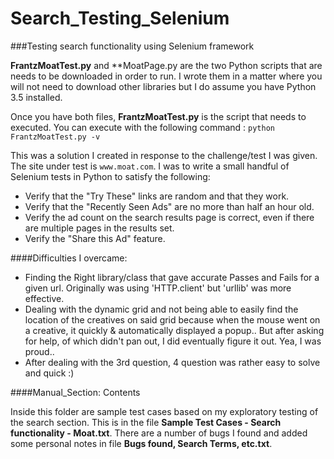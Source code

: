 # Search_Testing_Selenium
###Testing search functionality using Selenium framework

**FrantzMoatTest.py** and **MoatPage.py are the two Python scripts that are needs to be downloaded in order to run.  I wrote them in a matter where you will not need to download other libraries but I do assume you have Python 3.5 installed.

Once you have both files, **FrantzMoatTest.py** is the script that needs to executed.  You can execute with the following command :
`python FrantzMoatTest.py -v`

This was a solution I created in response to the challenge/test I was given.  The site under test is `www.moat.com`.  I was to write a small handful of Selenium tests in Python to satisfy the following:
* Verify that the "Try These" links are random and that they work.
* Verify that the "Recently Seen Ads" are no more than half an hour old.
* Verify the ad count on the search results page is correct, even if there are multiple pages in the results set.
* Verify the "Share this Ad"  feature.

####Difficulties I overcame:

* Finding the Right library/class that gave accurate Passes and Fails for a given url.  Originally was using 'HTTP.client' but 'urllib' was more effective.
* Dealing with the dynamic grid and not being able to easily find the location of the creatives on said grid because when the mouse went on a creative, it quickly & automatically displayed a popup..  But after asking for help, of which didn't pan out, I did eventually figure it out.  Yea, I was proud..
* After dealing with the 3rd question, 4 question was rather easy to solve and quick :)


####Manual_Section: Contents

Inside this folder are sample test cases based on my exploratory testing of the search section.  This is in the file **Sample Test Cases - Search functionality - Moat.txt**.  There are a number of bugs I found and added some personal notes in file **Bugs found, Search Terms, etc.txt**.